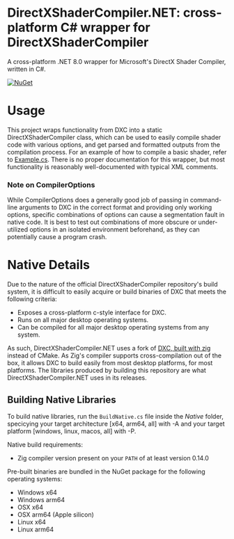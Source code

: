 # DirectXShaderCompiler.NET: cross-platform C# wrapper for DirectXShaderCompiler 

A cross-platform .NET 8.0 wrapper for Microsoft's DirectX Shader Compiler, written in C#. 

[![NuGet](https://img.shields.io/nuget/v/DirectXShaderCompiler.NET.svg)](https://www.nuget.org/packages/DirectXShaderCompiler.NET)

# Usage

This project wraps functionality from DXC into a static DirectXShaderCompiler class, which can be used to easily compile shader code with various options, and get parsed and formatted outputs from the compilation process. For an example of how to compile a basic shader, refer to [Example.cs](Example/Example.cs). There is no proper documentation for this wrapper, but most functionality is reasonably well-documented with typical XML comments.

### Note on CompilerOptions
While CompilerOptions does a generally good job of passing in command-line arguments to DXC in the correct format and providing only working options, specific combinations of options can cause a segmentation fault in native code. It is best to test out combinations of more obscure or under-utilized options in an isolated environment beforehand, as they can potentially cause a program crash.

# Native Details
 
Due to the nature of the official DirectXShaderCompiler repository's build system, it is difficult to easily acquire or build binaries of DXC that meets the following criteria:
 
- Exposes a cross-platform c-style interface for DXC.
- Runs on all major desktop operating systems.
- Can be compiled for all major desktop operating systems from any system.
 
As such, DirectXShaderCompiler.NET uses a fork of [DXC, built with zig](https://github.com/sinnwrig/DirectXShaderCompiler-zig) instead of CMake. As Zig's compiler supports cross-compilation out of the box, it allows DXC to build easily from most desktop platforms, for most platforms. The libraries produced by building this repository are what DirectXShaderCompiler.NET uses in its releases.
 
## Building Native Libraries
 
To build native libraries, run the `BuildNative.cs` file inside the _Native_ folder, specicying your target architecture [x64, arm64, all] with -A and your target platform [windows, linux, macos, all] with -P.
 
Native build requirements:
- Zig compiler version present on your `PATH` of at least version 0.14.0
 
Pre-built binaries are bundled in the NuGet package for the following operating systems:
- Windows x64
- Windows arm64
- OSX x64
- OSX arm64 (Apple silicon)
- Linux x64
- Linux arm64
